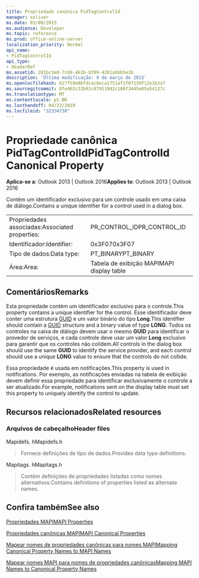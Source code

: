 ```yaml
---
title: Propriedade canônica PidTagControlId
manager: soliver
ms.date: 03/09/2015
ms.audience: Developer
ms.topic: reference
ms.prod: office-online-server
localization_priority: Normal
api_name:
- PidTagControlId
api_type:
- HeaderDef
ms.assetid: 281bc3e0-7c69-461b-bf09-4281abbb5e1b
description: 'Última modificação: 9 de março de 2015'
ms.openlocfilehash: b27f59e0bfdcac8eca1751af2f07139f12e2b3a7
ms.sourcegitcommit: 8fe462c32b91c87911942c188f3445e85a54137c
ms.translationtype: MT
ms.contentlocale: pt-BR
ms.lasthandoff: 04/23/2019
ms.locfileid: "32334738"
---
```

# <a name="pidtagcontrolid-canonical-property"></a><span data-ttu-id="65dae-103">Propriedade canônica PidTagControlId</span><span class="sxs-lookup"><span data-stu-id="65dae-103">PidTagControlId Canonical Property</span></span>

  
  
<span data-ttu-id="65dae-104">**Aplica-se a**: Outlook 2013 | Outlook 2016</span><span class="sxs-lookup"><span data-stu-id="65dae-104">**Applies to**: Outlook 2013 | Outlook 2016</span></span> 
  
<span data-ttu-id="65dae-105">Contém um identificador exclusivo para um controle usado em uma caixa de diálogo.</span><span class="sxs-lookup"><span data-stu-id="65dae-105">Contains a unique identifier for a control used in a dialog box.</span></span> 
  
|||
|:-----|:-----|
|<span data-ttu-id="65dae-106">Propriedades associadas:</span><span class="sxs-lookup"><span data-stu-id="65dae-106">Associated properties:</span></span>  <br/> |<span data-ttu-id="65dae-107">PR_CONTROL_ID</span><span class="sxs-lookup"><span data-stu-id="65dae-107">PR_CONTROL_ID</span></span>  <br/> |
|<span data-ttu-id="65dae-108">Identificador:</span><span class="sxs-lookup"><span data-stu-id="65dae-108">Identifier:</span></span>  <br/> |<span data-ttu-id="65dae-109">0x3F07</span><span class="sxs-lookup"><span data-stu-id="65dae-109">0x3F07</span></span>  <br/> |
|<span data-ttu-id="65dae-110">Tipo de dados:</span><span class="sxs-lookup"><span data-stu-id="65dae-110">Data type:</span></span>  <br/> |<span data-ttu-id="65dae-111">PT_BINARY</span><span class="sxs-lookup"><span data-stu-id="65dae-111">PT_BINARY</span></span>  <br/> |
|<span data-ttu-id="65dae-112">Área:</span><span class="sxs-lookup"><span data-stu-id="65dae-112">Area:</span></span>  <br/> |<span data-ttu-id="65dae-113">Tabela de exibição MAPI</span><span class="sxs-lookup"><span data-stu-id="65dae-113">MAPI display table</span></span>  <br/> |
   
## <a name="remarks"></a><span data-ttu-id="65dae-114">Comentários</span><span class="sxs-lookup"><span data-stu-id="65dae-114">Remarks</span></span>

<span data-ttu-id="65dae-115">Esta propriedade contém um identificador exclusivo para o controle.</span><span class="sxs-lookup"><span data-stu-id="65dae-115">This property contains a unique identifier for the control.</span></span> <span data-ttu-id="65dae-116">Esse identificador deve conter uma estrutura [GUID](guid.md) e um valor binário do tipo **Long**.</span><span class="sxs-lookup"><span data-stu-id="65dae-116">This identifier should contain a [GUID](guid.md) structure and a binary value of type **LONG**.</span></span> <span data-ttu-id="65dae-117">Todos os controles na caixa de diálogo devem usar o mesmo **GUID** para identificar o provedor de serviços, e cada controle deve usar um valor **Long** exclusivo para garantir que os controles não colidem.</span><span class="sxs-lookup"><span data-stu-id="65dae-117">All controls in the dialog box should use the same **GUID** to identify the service provider, and each control should use a unique **LONG** value to ensure that the controls do not collide.</span></span> 
  
<span data-ttu-id="65dae-118">Essa propriedade é usada em notificações.</span><span class="sxs-lookup"><span data-stu-id="65dae-118">This property is used in notifications.</span></span> <span data-ttu-id="65dae-119">Por exemplo, as notificações enviadas na tabela de exibição devem definir essa propriedade para identificar exclusivamente o controle a ser atualizado.</span><span class="sxs-lookup"><span data-stu-id="65dae-119">For example, notifications sent on the display table must set this property to uniquely identify the control to update.</span></span> 
  
## <a name="related-resources"></a><span data-ttu-id="65dae-120">Recursos relacionados</span><span class="sxs-lookup"><span data-stu-id="65dae-120">Related resources</span></span>

### <a name="header-files"></a><span data-ttu-id="65dae-121">Arquivos de cabeçalho</span><span class="sxs-lookup"><span data-stu-id="65dae-121">Header files</span></span>

<span data-ttu-id="65dae-122">Mapidefs. h</span><span class="sxs-lookup"><span data-stu-id="65dae-122">Mapidefs.h</span></span>
  
> <span data-ttu-id="65dae-123">Fornece definições de tipo de dados.</span><span class="sxs-lookup"><span data-stu-id="65dae-123">Provides data type definitions.</span></span>
    
<span data-ttu-id="65dae-124">Mapitags. h</span><span class="sxs-lookup"><span data-stu-id="65dae-124">Mapitags.h</span></span>
  
> <span data-ttu-id="65dae-125">Contém definições de propriedades listadas como nomes alternativos.</span><span class="sxs-lookup"><span data-stu-id="65dae-125">Contains definitions of properties listed as alternate names.</span></span>
    
## <a name="see-also"></a><span data-ttu-id="65dae-126">Confira também</span><span class="sxs-lookup"><span data-stu-id="65dae-126">See also</span></span>



[<span data-ttu-id="65dae-127">Propriedades MAPI</span><span class="sxs-lookup"><span data-stu-id="65dae-127">MAPI Properties</span></span>](mapi-properties.md)
  
[<span data-ttu-id="65dae-128">Propriedades canônicas MAPI</span><span class="sxs-lookup"><span data-stu-id="65dae-128">MAPI Canonical Properties</span></span>](mapi-canonical-properties.md)
  
[<span data-ttu-id="65dae-129">Mapear nomes de propriedades canônicas para nomes MAPI</span><span class="sxs-lookup"><span data-stu-id="65dae-129">Mapping Canonical Property Names to MAPI Names</span></span>](mapping-canonical-property-names-to-mapi-names.md)
  
[<span data-ttu-id="65dae-130">Mapear nomes MAPI para nomes de propriedades canônicas</span><span class="sxs-lookup"><span data-stu-id="65dae-130">Mapping MAPI Names to Canonical Property Names</span></span>](mapping-mapi-names-to-canonical-property-names.md)

